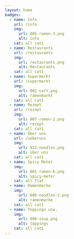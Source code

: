```yaml
---
layout: home
badges: 
  - name: Info
    url: /info
    img: 
      url: 005-ramen-3.png
      alt: info
    cat: all cat1
  - name: Restaurants
    url: /restaurants
    img: 
      url: restaurants.png
      alt: Restaurants
    cat: all cat1
  - name: Supermarkt
    url: /supermarkt
    img: 
      url: 002-cart.png
      alt: ramenmarkt
    cat: all cat1    
  - name: Rezept
    url: /rezept
    img: 
      url: 007-ramen-2.png
      alt: rezept
    cat: all cat1  
  - name: Über uns
    url: /ueberuns
    img: 
      url: 012-noodles.png
      alt: über uns
    cat: all cat1  
  - name: Spicy Meter
    img: 
      url: 001-ramen-6.png
      alt: spicy-meter
    cat: all flat
  - name: Ramenmarke
    img: 
      url: 006-noodles-2.png
      alt: ramenmarke
    cat: all cat1
  - name: Toppings usw.
    img: 
      url: 008-soup.png
      alt: toppings
    cat: all cat1    
---
```

